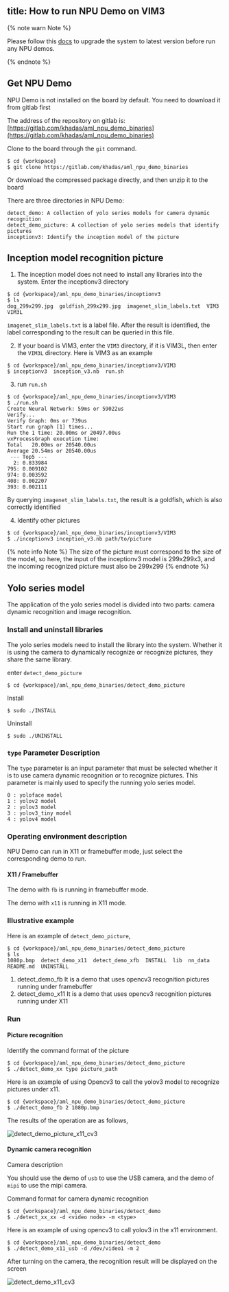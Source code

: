 title: How to run NPU Demo on VIM3
---

{% note warn Note %}

Please follow this [docs](/linux/vim3/HowToUpgradeTheSystem.html) to upgrade the system to latest version before run any NPU demos.

{% endnote %}

## Get NPU Demo

NPU Demo is not installed on the board by default. You need to download it from gitlab first

The address of the repository on gitlab is:[https://gitlab.com/khadas/aml_npu_demo_binaries](https://gitlab.com/khadas/aml_npu_demo_binaries)

Clone to the board through the `git` command.

```shell
$ cd {workspace}
$ git clone https://gitlab.com/khadas/aml_npu_demo_binaries
```

Or download the compressed package directly, and then unzip it to the board

There are three directories in NPU Demo:

```
detect_demo: A collection of yolo series models for camera dynamic recognition
detect_demo_picture: A collection of yolo series models that identify pictures
inceptionv3: Identify the inception model of the picture
```

## Inception model recognition picture

1. The inception model does not need to install any libraries into the system. Enter the inceptionv3 directory

```shell
$ cd {workspace}/aml_npu_demo_binaries/inceptionv3
$ ls
dog_299x299.jpg  goldfish_299x299.jpg  imagenet_slim_labels.txt  VIM3  VIM3L
```

`imagenet_slim_labels.txt` is a label file. After the result is identified, the label corresponding to the result can be queried in this file.

2. If your board is VIM3, enter the `VIM3` directory, if it is VIM3L, then enter the `VIM3L` directory. Here is VIM3 as an example

```shell
$ cd {workspace}/aml_npu_demo_binaries/inceptionv3/VIM3
$ inceptionv3  inception_v3.nb  run.sh
```

3. run `run.sh`

```shell
$ cd {workspace}/aml_npu_demo_binaries/inceptionv3/VIM3
$ ./run.sh
Create Neural Network: 59ms or 59022us
Verify...
Verify Graph: 0ms or 739us
Start run graph [1] times...
Run the 1 time: 20.00ms or 20497.00us
vxProcessGraph execution time:
Total   20.00ms or 20540.00us
Average 20.54ms or 20540.00us
 --- Top5 ---
  2: 0.833984
795: 0.009102
974: 0.003592
408: 0.002207
393: 0.002111
```

By querying `imagenet_slim_labels.txt`, the result is a goldfish, which is also correctly identified

4. Identify other pictures

```shell
$ cd {workspace}/aml_npu_demo_binaries/inceptionv3/VIM3
$ ./inceptionv3 inception_v3.nb path/to/picture
```

{% note info Note %}
The size of the picture must correspond to the size of the model, so here, the input of the inceptionv3 model is 299x299x3, and the incoming recognized picture must also be 299x299
{% endnote %}

## Yolo series model

The application of the yolo series model is divided into two parts: camera dynamic recognition and image recognition.

### Install and uninstall libraries

The yolo series models need to install the library into the system. Whether it is using the camera to dynamically recognize or recognize pictures, they share the same library.

enter `detect_demo_picture`

```shell
$ cd {workspace}/aml_npu_demo_binaries/detect_demo_picture
```

Install

```shell
$ sudo ./INSTALL
```

Uninstall

```shell
$ sudo ./UNINSTALL
```

### `type` Parameter Description

The `type` parameter is an input parameter that must be selected whether it is to use camera dynamic recognition or to recognize pictures. This parameter is mainly used to specify the running yolo series model.

```
0 : yoloface model
1 : yolov2 model
2 : yolov3 model
3 : yolov3_tiny model
4 : yolov4 model
```

### Operating environment description

NPU Demo can run in X11 or framebuffer mode, just select the corresponding demo to run.

#### X11 / Framebuffer

The demo with `fb` is running in framebuffer mode.

The demo with `x11` is running in X11 mode.

### Illustrative example

Here is an example of `detect_demo_picture`,

```shell
$ cd {workspace}/aml_npu_demo_binaries/detect_demo_picture
$ ls 
1080p.bmp  detect_demo_x11  detect_demo_xfb  INSTALL  lib  nn_data  README.md  UNINSTALL
```

1. detect_demo_fb  It is a demo that uses opencv3 recognition pictures running under framebuffer
3. detect_demo_x11 It is a demo that uses opencv3 recognition pictures running under X11


### Run

#### Picture recognition

Identify the command format of the picture

```shell
$ cd {workspace}/aml_npu_demo_binaries/detect_demo_picture
$ ./detect_demo_xx type picture_path
```

Here is an example of using Opencv3 to call the yolov3 model to recognize pictures under x11.

```shell
$ cd {workspace}/aml_npu_demo_binaries/detect_demo_picture
$ ./detect_demo_fb 2 1080p.bmp
```

The results of the operation are as follows,

![detect_demo_picture_x11_cv3](/linux/images/vim3/detect_demo_picture_x11_cv3.png)

#### Dynamic camera recognition

Camera description

You should use the demo of `usb` to use the USB camera, and the demo of `mipi` to use the mipi camera.

Command format for camera dynamic recognition

```shell
$ cd {workspace}/aml_npu_demo_binaries/detect_demo
$ ./detect_xx_xx -d <video node> -m <type>
```

Here is an example of using opencv3 to call yolov3 in the x11 environment.

```shell
$ cd {workspace}/aml_npu_demo_binaries/detect_demo
$ ./detect_demo_x11_usb -d /dev/video1 -m 2
```

After turning on the camera, the recognition result will be displayed on the screen

![detect_demo_x11_cv3](/linux/images/vim3/detect_demo_x11_cv3.png)














